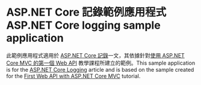 # <a name="aspnet-core-logging-sample-application"></a><span data-ttu-id="b693f-101">ASP.NET Core 記錄範例應用程式</span><span class="sxs-lookup"><span data-stu-id="b693f-101">ASP.NET Core logging sample application</span></span>

<span data-ttu-id="b693f-102">此範例應用程式適用於 [ASP.NET Core 記錄](https://docs.microsoft.com/aspnet/core/fundamentals/logging/index)一文，其依據針對[使用 ASP.NET Core MVC 的第一個 Web API](https://docs.microsoft.com/aspnet/core/tutorials/first-web-api) 教學課程所建立的範例。</span><span class="sxs-lookup"><span data-stu-id="b693f-102">This sample application is for the [ASP.NET Core Logging](https://docs.microsoft.com/aspnet/core/fundamentals/logging/index) article and is based on the sample created for the [First Web API with ASP.NET Core MVC](https://docs.microsoft.com/aspnet/core/tutorials/first-web-api) tutorial.</span></span>
